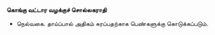 **கொங்கு வட்டார வழக்குச் சொல்லகராதி**
- நெல்வகை. தாய்ப்பால் அதிகம் சுரப்பதற்காக பெண்களுக்கு கொடுக்கப்படும்.

